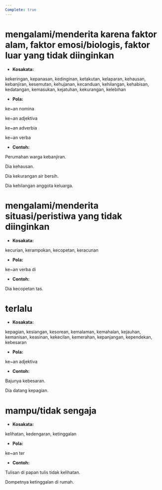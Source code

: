 ```yaml
---
Complete: true
---
```


# mengalami/menderita karena faktor alam, faktor emosi/biologis, faktor luar yang tidak diinginkan

* **Kosakata:**

kekeringan, kepanasan, kedinginan, ketakutan, kelaparan, kehausan, kebanjiran, kesemutan, kehujanan, kecanduan, kehilangan, kehabisan, kedatangan, kemasukan, kejatuhan, kekurangan, kelebihan

* **Pola:**

ke\~an nomina

ke\~an adjektiva

ke\~an adverbia

ke\~an verba

* **Contoh:**

Perumahan warga kebanjiran.

Dia kehausan.

Dia kekurangan air bersih.

Dia kehilangan anggota keluarga.

# mengalami/menderita situasi/peristiwa yang tidak diinginkan

* **Kosakata:**

kecurian, kerampokan, kecopetan, keracunan

* **Pola:**

ke\~an verba di

* **Contoh:**

Dia kecopetan tas.

# terlalu

* **Kosakata:**

kepagian, kesiangan, kesorean, kemalaman, kemahalan, kejauhan, kemanisan, keasinan, kekecilan, kemerahan, kepanjangan, kependekan, kebesaran

* **Pola:**

ke\~an adjektiva

* **Contoh:**

Bajunya kebesaran.

Dia datang kepagian.

# mampu/tidak sengaja

* **Kosakata:**

kelihatan, kedengaran, ketinggalan

* **Pola:**

ke\~an ter

* **Contoh:**

Tulisan di papan tulis tidak kelihatan.

Dompetnya ketinggalan di rumah.
